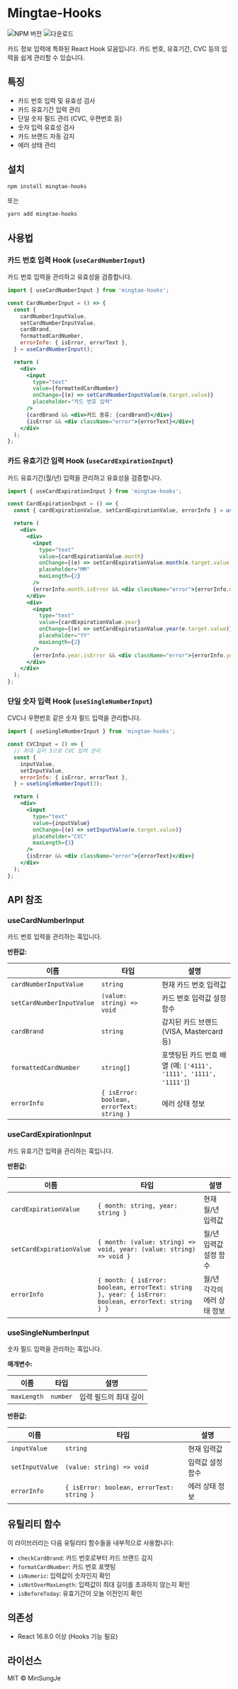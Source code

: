 # Mingtae-Hooks

![NPM 버전](https://img.shields.io/npm/v/mingtae-hooks)
![다운로드](https://img.shields.io/npm/dm/mingtae-hooks)

카드 정보 입력에 특화된 React Hook 모음입니다. 카드 번호, 유효기간, CVC 등의 입력을 쉽게 관리할 수 있습니다.

## 특징

- 카드 번호 입력 및 유효성 검사
- 카드 유효기간 입력 관리
- 단일 숫자 필드 관리 (CVC, 우편번호 등)
- 숫자 입력 유효성 검사
- 카드 브랜드 자동 감지
- 에러 상태 관리

## 설치

```bash
npm install mingtae-hooks
```

또는

```bash
yarn add mingtae-hooks
```

## 사용법

### 카드 번호 입력 Hook (`useCardNumberInput`)

카드 번호 입력을 관리하고 유효성을 검증합니다.

```jsx
import { useCardNumberInput } from 'mingtae-hooks';

const CardNumberInput = () => {
  const {
    cardNumberInputValue,
    setCardNumberInputValue,
    cardBrand,
    formattedCardNumber,
    errorInfo: { isError, errorText },
  } = useCardNumberInput();

  return (
    <div>
      <input
        type="text"
        value={formattedCardNumber}
        onChange={(e) => setCardNumberInputValue(e.target.value)}
        placeholder="카드 번호 입력"
      />
      {cardBrand && <div>카드 종류: {cardBrand}</div>}
      {isError && <div className="error">{errorText}</div>}
    </div>
  );
};
```

### 카드 유효기간 입력 Hook (`useCardExpirationInput`)

카드 유효기간(월/년) 입력을 관리하고 유효성을 검증합니다.

```jsx
import { useCardExpirationInput } from 'mingtae-hooks';

const CardExpirationInput = () => {
  const { cardExpirationValue, setCardExpirationValue, errorInfo } = useCardExpirationInput();

  return (
    <div>
      <div>
        <input
          type="text"
          value={cardExpirationValue.month}
          onChange={(e) => setCardExpirationValue.month(e.target.value)}
          placeholder="MM"
          maxLength={2}
        />
        {errorInfo.month.isError && <div className="error">{errorInfo.month.errorText}</div>}
      </div>
      <div>
        <input
          type="text"
          value={cardExpirationValue.year}
          onChange={(e) => setCardExpirationValue.year(e.target.value)}
          placeholder="YY"
          maxLength={2}
        />
        {errorInfo.year.isError && <div className="error">{errorInfo.year.errorText}</div>}
      </div>
    </div>
  );
};
```

### 단일 숫자 입력 Hook (`useSingleNumberInput`)

CVC나 우편번호 같은 숫자 필드 입력을 관리합니다.

```jsx
import { useSingleNumberInput } from 'mingtae-hooks';

const CVCInput = () => {
  // 최대 길이 3으로 CVC 입력 관리
  const {
    inputValue,
    setInputValue,
    errorInfo: { isError, errorText },
  } = useSingleNumberInput(3);

  return (
    <div>
      <input
        type="text"
        value={inputValue}
        onChange={(e) => setInputValue(e.target.value)}
        placeholder="CVC"
        maxLength={3}
      />
      {isError && <div className="error">{errorText}</div>}
    </div>
  );
};
```

## API 참조

### useCardNumberInput

카드 번호 입력을 관리하는 훅입니다.

**반환값:**

| 이름                      | 타입                                      | 설명                                                             |
| ------------------------- | ----------------------------------------- | ---------------------------------------------------------------- |
| `cardNumberInputValue`    | `string`                                  | 현재 카드 번호 입력값                                            |
| `setCardNumberInputValue` | `(value: string) => void`                 | 카드 번호 입력값 설정 함수                                       |
| `cardBrand`               | `string`                                  | 감지된 카드 브랜드 (VISA, Mastercard 등)                         |
| `formattedCardNumber`     | `string[]`                                | 포맷팅된 카드 번호 배열 (예: `['4111', '1111', '1111', '1111']`) |
| `errorInfo`               | `{ isError: boolean, errorText: string }` | 에러 상태 정보                                                   |

### useCardExpirationInput

카드 유효기간 입력을 관리하는 훅입니다.

**반환값:**

| 이름                     | 타입                                                                                                | 설명                        |
| ------------------------ | --------------------------------------------------------------------------------------------------- | --------------------------- |
| `cardExpirationValue`    | `{ month: string, year: string }`                                                                   | 현재 월/년 입력값           |
| `setCardExpirationValue` | `{ month: (value: string) => void, year: (value: string) => void }`                                 | 월/년 입력값 설정 함수      |
| `errorInfo`              | `{ month: { isError: boolean, errorText: string }, year: { isError: boolean, errorText: string } }` | 월/년 각각의 에러 상태 정보 |

### useSingleNumberInput

숫자 필드 입력을 관리하는 훅입니다.

**매개변수:**

| 이름        | 타입     | 설명                  |
| ----------- | -------- | --------------------- |
| `maxLength` | `number` | 입력 필드의 최대 길이 |

**반환값:**

| 이름            | 타입                                      | 설명             |
| --------------- | ----------------------------------------- | ---------------- |
| `inputValue`    | `string`                                  | 현재 입력값      |
| `setInputValue` | `(value: string) => void`                 | 입력값 설정 함수 |
| `errorInfo`     | `{ isError: boolean, errorText: string }` | 에러 상태 정보   |

## 유틸리티 함수

이 라이브러리는 다음 유틸리티 함수들을 내부적으로 사용합니다:

- `checkCardBrand`: 카드 번호로부터 카드 브랜드 감지
- `formatCardNumber`: 카드 번호 포맷팅
- `isNumeric`: 입력값이 숫자인지 확인
- `isNotOverMaxLength`: 입력값이 최대 길이를 초과하지 않는지 확인
- `isBeforeToday`: 유효기간이 오늘 이전인지 확인

## 의존성

- React 16.8.0 이상 (Hooks 기능 필요)

## 라이선스

MIT © MinSungJe
